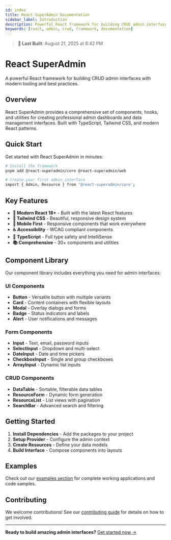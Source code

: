 ```yaml
---
id: index
title: React SuperAdmin Documentation
sidebar_label: Introduction
description: Powerful React framework for building CRUD admin interfaces
keywords: [react, admin, crud, framework, documentation]
---
```


> **🔄 Last Built**: August 21, 2025 at 8:42 PM

# React SuperAdmin

A powerful React framework for building CRUD admin interfaces with modern
tooling and best practices.

## Overview

React SuperAdmin provides a comprehensive set of components, hooks, and
utilities for creating professional admin dashboards and data management
interfaces. Built with TypeScript, Tailwind CSS, and modern React patterns.

## Quick Start

Get started with React SuperAdmin in minutes:

```bash
# Install the framework
pnpm add @react-superadmin/core @react-superadmin/web

# Create your first admin interface
import { Admin, Resource } from '@react-superadmin/core';
```

## Key Features

- **🚀 Modern React 18+** - Built with the latest React features
- **🎨 Tailwind CSS** - Beautiful, responsive design system
- **📱 Mobile First** - Responsive components that work everywhere
- **♿ Accessibility** - WCAG compliant components
- **🔧 TypeScript** - Full type safety and IntelliSense
- **📚 Comprehensive** - 30+ components and utilities

## Component Library

Our component library includes everything you need for admin interfaces:

### UI Components

- **Button** - Versatile button with multiple variants
- **Card** - Content containers with flexible layouts
- **Modal** - Overlay dialogs and forms
- **Badge** - Status indicators and labels
- **Alert** - User notifications and messages

### Form Components

- **Input** - Text, email, password inputs
- **SelectInput** - Dropdown and multi-select
- **DateInput** - Date and time pickers
- **CheckboxInput** - Single and group checkboxes
- **ArrayInput** - Dynamic list inputs

### CRUD Components

- **DataTable** - Sortable, filterable data tables
- **ResourceForm** - Dynamic form generation
- **ResourceList** - List views with pagination
- **SearchBar** - Advanced search and filtering

## Getting Started

1. **Install Dependencies** - Add the packages to your project
2. **Setup Provider** - Configure the admin context
3. **Create Resources** - Define your data models
4. **Build Interface** - Compose components into layouts

## Examples

Check out our [examples section](/examples/basic-usage) for complete working
applications and code samples.

## Contributing

We welcome contributions! See our [contributing guide](/developer/contributing)
for details on how to get involved.

---

**Ready to build amazing admin interfaces?** [Get started now →](/installation)
